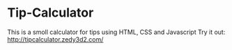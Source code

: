 # Tip-Calculator
This is a smoll calculator for tips
  using HTML, CSS and Javascript
Try it out:
http://tipcalculator.zedy3d2.com/
